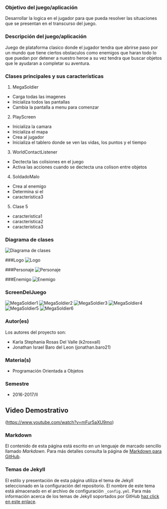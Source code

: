 ### Objetivo del juego/aplicación
Desarrollar la logica en el jugador para que pueda resolver las situaciones que se presentan en el transcurso del juego.

### Descripción del juego/aplicación
Juego de plataforma clasico donde el jugador tendra que abrirse paso por un mundo que tiene ciertos obstaculos como enemigos que haran todo lo que puedan por detener a nuestro heroe a su vez tendra que buscar objetos que le ayudaran a completar su aventura.

### Clases principales y sus características
1. MegaSoldier
* Carga todas las imagenes
* Inicializa todos las pantallas
* Cambia la pantalla a menu para comenzar

2. PlayScreen
* Inicializa la camara
* Inicializa el mapa
* Crea al jugador
* Inicializa el tablero donde se ven las vidas, los puntos y el tiempo

3. WorldContactListener
* Dectecta las colisiones en el juego
* Activa las acciones cuando se dectecta una colison entre objetos

4. SoldadoMalo
* Crea al enemigo 
* Determina si el 
* caracteristica3

5. Clase 5
* caracteristica1
* caracteristica2
* caracteristica3

### Diagrama de clases
![Diagrama de clases](https://github.com/acominf/MegaSoldier/blob/master/Imagenes/MegaSoldier.png)

###Logo 
![Logo](https://github.com/acominf/MegaSoldier/blob/master/Imagenes/logo.png)

###Personaje
![Personaje](https://github.com/acominf/MegaSoldier/blob/master/Imagenes/Personaje.png)

###Enemigo
![Enemigo](https://github.com/acominf/MegaSoldier/blob/master/Imagenes/enemies.png)

### ScreenDelJuego
![MegaSoldier1](https://github.com/acominf/MegaSoldier/blob/master/Imagenes/MegaSoldier1.png)
![MegaSoldier2](https://github.com/acominf/MegaSoldier/blob/master/Imagenes/MegaSoldier2.png)
![MegaSoldier3](https://github.com/acominf/MegaSoldier/blob/master/Imagenes/MegaSoldier3.png)
![MegaSoldier4](https://github.com/acominf/MegaSoldier/blob/master/Imagenes/MegaSoldier4.png)
![MegaSoldier5](https://github.com/acominf/MegaSoldier/blob/master/Imagenes/MegaSoldier5.png)
![MegaSoldier6](https://github.com/acominf/MegaSoldier/blob/master/Imagenes/MegaSoldier6.png)


### Autor(es)
Los autores del proyecto son:
- Karla Stephania Rosas Del Valle (k2rosvall)
- Jonathan Israel Baro del Leon (jonathan.baro21)

### Materia(s)
- Programación Orientada a Objetos

### Semestre
- 2016-2017/II

## Video Demostrativo
(https://www.youtube.com/watch?v=mFur5aXU9mo)

### Markdown
El contenido de esta página está escrito en un lenguaje de marcado sencillo llamado *Markdown*. Para más detalles consulta la página de [Markdown para GitHub](https://guides.github.com/features/mastering-markdown/).

### Temas de Jekyll
El estilo y presentación de esta página utiliza el tema de Jekyll seleccionado en la configuración del repositorio. El nombre de este tema está almacenado en el archivo de configuración `_config.yml`. Para más información acerca de los temas de Jekyll soportados por GitHub [haz click en este enlace](https://pages.github.com/themes/).
